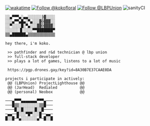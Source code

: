 [![wakatime](https://wakatime.com/badge/user/9346535b-3c6a-4615-b1e5-00da5bfff9c0.svg)](https://wakatime.com/@9346535b-3c6a-4615-b1e5-00da5bfff9c0)
[![Follow @kokofloral](https://img.shields.io/twitter/follow/kokofloral?style=social)](https://twitter.com/kokofloral)
[![Follow @LBPUnion](https://img.shields.io/twitter/follow/LBPUnion?style=social)](https://twitter.com/LBPUnion)
![sanityCI](https://img.shields.io/badge/sanity%20level-passing-success)
```
░░▄▀▀▀▄░▄▄░░░░░░╠▓░░░░
░░░▄▀▀▄█▄░▀▄░░░▓╬▓▓▓░░
░░▀░░░░█░▀▄░░░▓▓╬▓▓▓▓░
░░░░░░▐▌░░░░▀▀███████▀
▒▒▄██████▄▒▒▒▒▒▒▒▒▒▒▒▒

hey there, i'm koko.

 >> pathfinder and r&d technician @ lbp union
 >> full-stack developer
 >> plays a lot of games, listens to a lot of music
 
 https://pgp.drones.gay/key?id=8A30B7E37CAAE0DA
 
projects i participate in actively:
 @@ (LBPUnion) ProjectLighthouse @@
 @@ (JarHead)  Redialed          @@
 @@ (personal) Neobox            @@
 
───▄▀▀▀▄▄▄▄▄▄▄▀▀▀▄───
───█▒▒░░░░░░░░░▒▒█───
────█░░█░░░░░█░░█────
─▄▄──█░░░▀█▀░░░█──▄▄─
█░░█─▀▄░░░░░░░▄▀─█░░█
